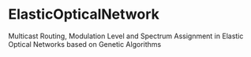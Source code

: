 # ElasticOpticalNetwork
Multicast Routing, Modulation Level and Spectrum Assignment in Elastic Optical Networks based on Genetic Algorithms
